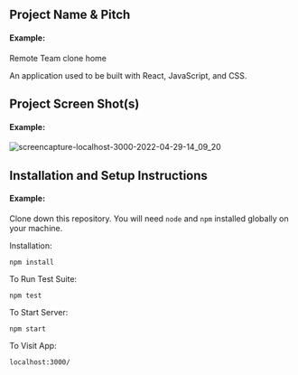 ## Project Name & Pitch

#### Example:

Remote Team clone home 

An application used to be built with React, JavaScript, and CSS.

## Project Screen Shot(s)

#### Example:   

![screencapture-localhost-3000-2022-04-29-14_09_20](https://user-images.githubusercontent.com/24717693/166070057-76ae0366-a468-4be3-bc57-0664dc0e86b5.png)

## Installation and Setup Instructions

#### Example:  

Clone down this repository. You will need `node` and `npm` installed globally on your machine.  

Installation:

`npm install`  

To Run Test Suite:  

`npm test`  

To Start Server:

`npm start`  

To Visit App:

`localhost:3000/`  

